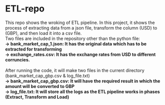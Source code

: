 # ETL-repo
This repo shows the wroking of ETL pipeline. In this project, it shows the process of extracting data from a json file, transform the column (USD) to (GBP), and then load it into a csv file. <br>
Two files are included in the repository other than the python file:<br>
  <b>-> bank_market_cap_1.json: It has the original data which has to be extracted for transforming<br>
  -> exchange_rates.csv: It has the exchange rates from USD to different corruncies.</b> <br><br>
 After running the code, it will make two files in the current directory (bank_market_cap_gbp.csv & log_file.txt)<br>
 <b>-> bank_market_cap_gbp.csv: It will have the required result in which the amount will be converted to GBP<br>
       -> log_file.txt: It will store all the logs as the ETL pipeline works in phases (Extract, Transform and Load)
